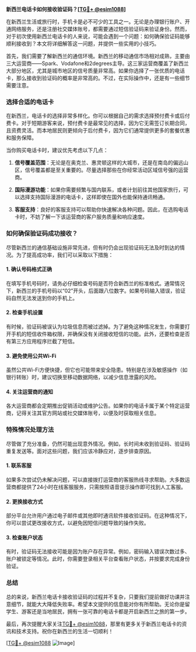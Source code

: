 **新西兰电话卡如何接收验证码？[[TG💪+ @esim1088](https://t.me/s/esim1088)]**

在新西兰生活或旅行时，手机卡是必不可少的工具之一。无论是办理银行账户、开通网络服务，还是注册社交媒体账号，都需要通过短信验证码来验证身份。然而，对于初次使用新西兰电话卡的人来说，可能会遇到一个问题：如何确保验证码能够顺利接收到？本文将详细解答这一问题，并提供一些实用的小技巧。

首先，我们需要了解新西兰的通信环境。新西兰的移动通信市场相对成熟，主要由三大运营商——Spark、Vodafone和2degrees主导。这三家运营商覆盖了新西兰大部分地区，尤其是城市地区的信号质量非常高。如果你选择了一张优质的电话卡，那么接收到验证码的概率是非常高的。不过，在实际操作中，还是有一些细节需要注意。

### **选择合适的电话卡**

在新西兰，电话卡的选择非常多样化。你可以根据自己的需求选择预付费卡或后付费卡。对于短期游客来说，预付费卡是最常见的选择，因为它无需签订长期合同，且资费灵活。而本地居民则更倾向于后付费卡，因为它们通常提供更多的套餐优惠和服务保障。

当你购买电话卡时，建议优先考虑以下几点：

1. **信号覆盖范围**：无论是在奥克兰、惠灵顿这样的大城市，还是在南岛的偏远山区，信号覆盖都是至关重要的。尽量选择那些在你经常活动区域信号强的运营商。
   
2. **国际漫游功能**：如果你需要频繁与国内联系，或者计划前往其他国家旅行，可以选择支持国际漫游的电话卡，这样即使在国外也能保持通讯畅通。

3. **客服支持**：良好的客服支持可以帮助你快速解决各种问题。因此，在选购电话卡时，不妨了解一下该运营商的客户服务质量和响应速度。

### **如何确保验证码成功接收？**

尽管新西兰的通信基础设施非常先进，但有时仍会出现验证码无法及时到达的情况。为了提高成功率，我们可以采取以下措施：

#### **1. 确认号码格式正确**
在填写手机号码时，请务必仔细检查号码是否符合新西兰的标准格式。通常情况下，新西兰的手机号码以“02”开头，后面跟八位数字。如果号码输入错误，验证码自然无法发送到你的手机上。

#### **2. 检查手机设置**
有时候，验证码被误认为垃圾信息而被过滤掉。为了避免这种情况发生，你需要打开手机的短信收件箱权限，并确保没有关闭接收短信的功能。此外，还要检查是否有第三方应用程序拦截了短信。

#### **3. 避免使用公共Wi-Fi**
虽然公共Wi-Fi方便快捷，但它也可能带来安全隐患。特别是在涉及敏感操作（如银行转账）时，建议切换至移动数据网络，以减少信息泄露的风险。

#### **4. 关注运营商的通知**
各大运营商都会定期推出促销活动或维护公告。如果你的电话卡属于某个特定运营商，记得关注其官方网站或社交媒体账号，以便及时获取相关信息。

### **特殊情况处理方法**

尽管做了充分准备，仍然可能出现意外情况。例如，长时间未收到验证码、验证码重复发送等。面对这些问题，我们应该冷静应对，逐步排查原因。

#### **1. 联系客服**
如果多次尝试仍未解决问题，可以直接拨打运营商的客服热线寻求帮助。大多数运营商都提供了24小时在线客服服务，只需按照语音提示操作即可找到人工客服。

#### **2. 更换接收方式**
部分平台允许用户通过电子邮件或其他即时通讯软件接收验证码。在这种情况下，你可以尝试更改接收方式，以避免因短信问题导致的操作失败。

#### **3. 检查账户状态**
有时，验证码无法接收可能是因为账户存在异常。例如，密码输入错误次数过多、账户被锁定等情况。此时，你需要登录相关平台查看账户状态，并按要求完成身份验证。

### **总结**

总的来说，新西兰电话卡接收验证码的过程并不复杂，只要我们提前做好功课并注意细节，就能大大降低失败率。希望本文提供的信息能对你有所帮助。无论你是留学生、游客还是当地居民，拥有一张可靠的电话卡都是开启新西兰之旅的第一步。

最后，再次提醒大家关注[TG💪+ @esim1088](https://t.me/s/esim1088)，那里有更多关于新西兰电话卡的资讯和技术支持。祝你在新西兰的生活一切顺利！

[[TG💪+ @esim1088](https://t.me/s/esim1088) ![Image](https://i.postimg.cc/4NQfJmqS/Snipaste-2025-05-13-00-14-12.png)]